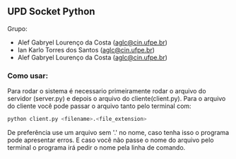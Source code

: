 ## UPD Socket Python
Grupo:
- Alef Gabryel Lourenço da Costa (aglc@cin.ufpe.br)
- Ian Karlo Torres dos Santos (aglc@cin.ufpe.br)
- Alef Gabryel Lourenço da Costa (aglc@cin.ufpe.br)

### Como usar:
Para rodar o sistema é necessario primeiramente rodar o arquivo do servidor (server.py) e depois o arquivo do cliente(client.py). Para o arquivo do cliente você pode passar o arquivo tanto pelo terminal com:
```bash
python client.py <filename>.<file_extension>
```
De preferência use um arquivo sem '.' no nome, caso tenha isso o programa pode apresentar erros. E caso você não passe o nome do arquivo pelo terminal o programa irá pedir o nome pela linha de comando.
